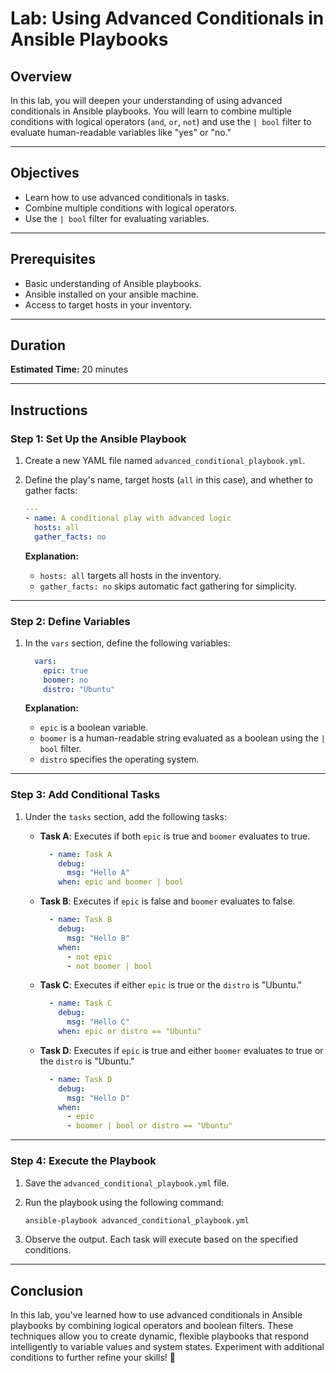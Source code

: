# Lab: Using Advanced Conditionals in Ansible Playbooks

## Overview

In this lab, you will deepen your understanding of using advanced conditionals in Ansible playbooks. You will learn to combine multiple conditions with logical operators (`and`, `or`, `not`) and use the `| bool` filter to evaluate human-readable variables like "yes" or "no."

---

## Objectives

- Learn how to use advanced conditionals in tasks.
- Combine multiple conditions with logical operators.
- Use the `| bool` filter for evaluating variables.

---

## Prerequisites

- Basic understanding of Ansible playbooks.
- Ansible installed on your ansible machine.
- Access to target hosts in your inventory.

---

## Duration

**Estimated Time:** 20 minutes

---

## Instructions

### Step 1: Set Up the Ansible Playbook

1. Create a new YAML file named `advanced_conditional_playbook.yml`.

2. Define the play's name, target hosts (`all` in this case), and whether to gather facts:

   ```yaml
   ---
   - name: A conditional play with advanced logic
     hosts: all
     gather_facts: no
   ```

   **Explanation:**
   - `hosts: all` targets all hosts in the inventory.
   - `gather_facts: no` skips automatic fact gathering for simplicity.

---

### Step 2: Define Variables

1. In the `vars` section, define the following variables:

   ```yaml
     vars:
       epic: true
       boomer: no
       distro: "Ubuntu"
   ```

   **Explanation:**
   - `epic` is a boolean variable.
   - `boomer` is a human-readable string evaluated as a boolean using the `| bool` filter.
   - `distro` specifies the operating system.

---

### Step 3: Add Conditional Tasks

1. Under the `tasks` section, add the following tasks:

   - **Task A**: Executes if both `epic` is true and `boomer` evaluates to true.

     ```yaml
       - name: Task A
         debug:
           msg: "Hello A"
         when: epic and boomer | bool
     ```

   - **Task B**: Executes if `epic` is false and `boomer` evaluates to false.

     ```yaml
       - name: Task B
         debug:
           msg: "Hello B"
         when:
           - not epic
           - not boomer | bool
     ```

   - **Task C**: Executes if either `epic` is true or the `distro` is "Ubuntu."

     ```yaml
       - name: Task C
         debug:
           msg: "Hello C"
         when: epic or distro == "Ubuntu"
     ```

   - **Task D**: Executes if `epic` is true and either `boomer` evaluates to true or the `distro` is "Ubuntu."

     ```yaml
       - name: Task D
         debug:
           msg: "Hello D"
         when:
           - epic
           - boomer | bool or distro == "Ubuntu"
     ```

---

### Step 4: Execute the Playbook

1. Save the `advanced_conditional_playbook.yml` file.

2. Run the playbook using the following command:

   ```bash
   ansible-playbook advanced_conditional_playbook.yml
   ```

3. Observe the output. Each task will execute based on the specified conditions.

---

## Conclusion

In this lab, you've learned how to use advanced conditionals in Ansible playbooks by combining logical operators and boolean filters. These techniques allow you to create dynamic, flexible playbooks that respond intelligently to variable values and system states. Experiment with additional conditions to further refine your skills! 👏

